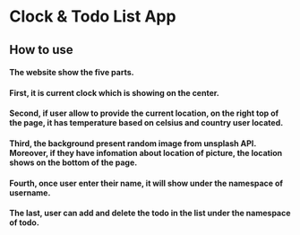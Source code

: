 # Clock & Todo List App
## How to use
#### The website show the five parts.
#### First, it is current clock which is showing on the center.
#### Second, if user allow to provide the current location, on the right top of the page, it has temperature based on celsius and country user located.
#### Third, the background present random image from unsplash API. Moreover, if they have infomation about location of picture, the location shows on the bottom of the page.
#### Fourth, once user enter their name, it will show under the namespace of username. 
#### The last, user can add and delete the todo in the list under the namespace of todo.
